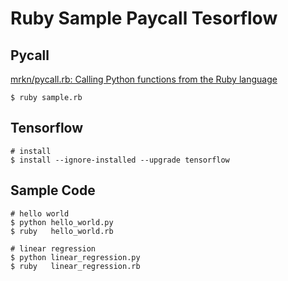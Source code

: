 # Ruby Sample Paycall Tesorflow

## Pycall

[mrkn/pycall\.rb: Calling Python functions from the Ruby language](https://github.com/mrkn/pycall.rb)

```
$ ruby sample.rb
```

## Tensorflow

```
# install
$ install --ignore-installed --upgrade tensorflow
```

## Sample Code

```
# hello world
$ python hello_world.py
$ ruby   hello_world.rb

# linear regression
$ python linear_regression.py
$ ruby   linear_regression.rb
```

